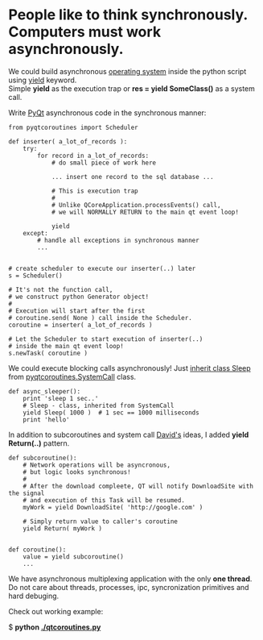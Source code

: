 # People like to think synchronously. Computers must work asynchronously. #

We could build asynchronous [operating system](http://www.dabeaz.com/coroutines/Coroutines.pdf) inside the python script
using [yield](http://stackoverflow.com/questions/231767/the-python-yield-keyword-explained) keyword.  
Simple **yield** as the execution trap or **res = yield SomeClass()** as a system call.  

Write [PyQt](http://www.riverbankcomputing.co.uk/software/pyqt/intro) asynchronous code in the synchronous manner:

    from pyqtcoroutines import Scheduler

    def inserter( a_lot_of_records ):
        try:
            for record in a_lot_of_records:
                # do small piece of work here 

                ... insert one record to the sql database ...
    
                # This is execution trap
                #
                # Unlike QCoreApplication.processEvents() call,
                # we will NORMALLY RETURN to the main qt event loop!
    
                yield
        except:
            # handle all exceptions in synchronous manner
            ...
    
    
    # create scheduler to execute our inserter(..) later
    s = Scheduler()

    # It's not the function call, 
    # we construct python Generator object!
    #
    # Execution will start after the first 
    # coroutine.send( None ) call inside the Scheduler.
    coroutine = inserter( a_lot_of_records )

    # Let the Scheduler to start execution of inserter(..) 
    # inside the main qt event loop!
    s.newTask( coroutine )


We could execute blocking calls asynchronously!
Just [inherit class Sleep](http://github.com/ddosoff/pyqtcoroutines/blob/master/qtcoroutines.py#L64) from 
[pyqtcoroutines.SystemCall](http://github.com/ddosoff/pyqtcoroutines/blob/master/qtcoroutines.py#L54) class.

    def async_sleeper():
        print 'sleep 1 sec..'
        # Sleep - class, inherited from SystemCall
        yield Sleep( 1000 )  # 1 sec == 1000 milliseconds
        print 'hello'


In addition to subcoroutines and system call [David's](http://www.dabeaz.com/coroutines/) ideas,
I added **yield Return(..)** pattern.


    def subcoroutine():
        # Network operations will be asyncronous,
        # but logic looks synchronous!
        #
        # After the download compleete, QT will notify DownloadSite with the signal
        # and execution of this Task will be resumed. 
        myWork = yield DownloadSite( 'http://google.com' )

        # Simply return value to caller's coroutine
        yield Return( myWork )
    
    
    def coroutine():
        value = yield subcoroutine()
        ...


We have asynchronous multiplexing application with the only **one thread**.  
Do not care about threads, processes, ipc, syncronization primitives and hard debuging.

Check out working example:

$ **python [./qtcoroutines.py](http://github.com/ddosoff/pyqtcoroutines/blob/master/qtcoroutines.py#L252)**
